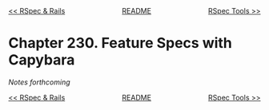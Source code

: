 <div>
<div style='float: left'><a href='ch229-rspec---rails.md'>&lt;&lt; RSpec & Rails</a></div>
<div style='float: right'><a href='ch231-rspec-tools.md'>RSpec Tools &gt;&gt;</a></div>
<div style='float: inline-auto;text-align:center'><a href='README.md'>README</a></div>
<div style="clear: both"></div>
</div>

# Chapter 230. Feature Specs with Capybara

*Notes forthcoming*

<div>
<div style='float: left'><a href='ch229-rspec---rails.md'>&lt;&lt; RSpec & Rails</a></div>
<div style='float: right'><a href='ch231-rspec-tools.md'>RSpec Tools &gt;&gt;</a></div>
<div style='float: inline-auto;text-align:center'><a href='README.md'>README</a></div>
<div style="clear: both"></div>
</div>